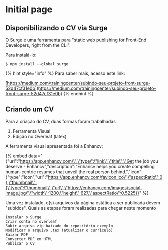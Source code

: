# Initial page

## Disponibilizando o CV via Surge

O Surge é uma ferramenta para "static web publishing for Front-End Developers, right from the CLI".

Para instalá-lo:

```
$ npm install --global surge
```

{% hint style="info" %}
 Para saber mais, acesso este link:

[https://medium.com/trainingcenter/subindo-seu-projeto-front-surge-52d47cf31e0b](https://medium.com/trainingcenter/subindo-seu-projeto-front-surge-52d47cf31e0b)
{% endhint %}

## Criando um CV

Para a criação do CV, duas formas foram trabalhadas

1. Ferramenta Visual
2. Edição no Overleaf \(latex\)

A ferramenta visual apresentada foi a Enhancv:

{% embed data="{\"url\":\"https://app.enhancv.com/\",\"type\":\"link\",\"title\":\"Get the job you deserve - Enhancv\",\"description\":\"Enhancv helps you create compelling human-centric resumes that unveil the real person behind.\",\"icon\":{\"type\":\"icon\",\"url\":\"https://app.enhancv.com/favicon.ico\",\"aspectRatio\":0},\"thumbnail\":{\"type\":\"thumbnail\",\"url\":\"https://enhancv.com/images/social-image.jpg\",\"width\":1200,\"height\":627,\"aspectRatio\":0.5225}}" %}

Uma vez instalado, o\(s\) arquivos da página estática a ser publicada devem "subidos". Quais as etapas foram realizadas para chegar neste momento

```
Instalar o Surge
Criar conta no overleaf
Subir arquivo zip baixado do repositório exemplo
Modificar o arquivo .tex (atualizar o curriculo)
Baixar PDF
Converter PDF em HTML
Publicar o CV
```




